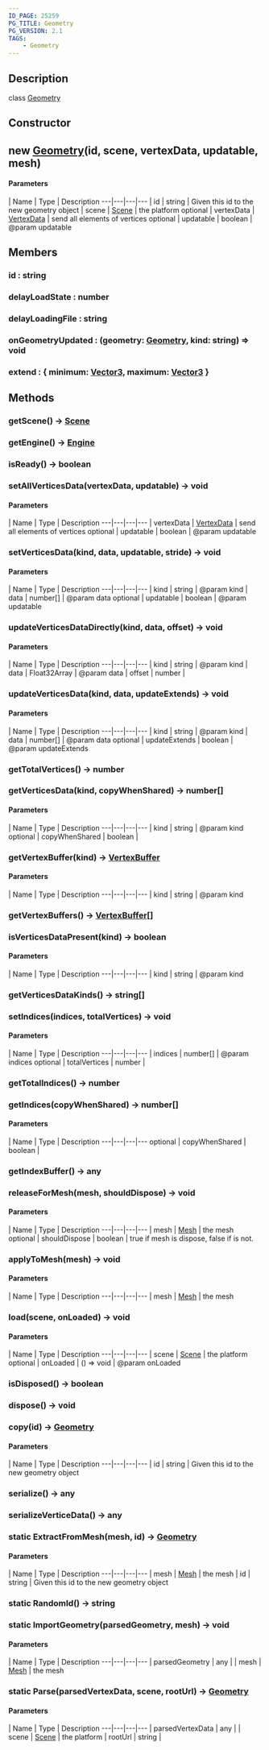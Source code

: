 ```yaml
---
ID_PAGE: 25259
PG_TITLE: Geometry
PG_VERSION: 2.1
TAGS:
    - Geometry
---
```

## Description

class [Geometry](/classes/2.3/Geometry)



## Constructor

##  new [Geometry](/classes/2.3/Geometry)(id, scene, vertexData, updatable, mesh)



#### Parameters
 | Name | Type | Description
---|---|---|---
 | id | string |   Given this id to the new geometry object
 | scene | [Scene](/classes/2.3/Scene) |   the platform
optional | vertexData | [VertexData](/classes/2.3/VertexData) |   send all elements of vertices
optional | updatable | boolean |   @param updatable
## Members

### id : string



### delayLoadState : number



### delayLoadingFile : string



### onGeometryUpdated : (geometry: [Geometry](/classes/2.3/Geometry), kind: string) =&gt; void



### extend : { minimum: [Vector3](/classes/2.3/Vector3),  maximum: [Vector3](/classes/2.3/Vector3) }



## Methods

### getScene() &rarr; [Scene](/classes/2.3/Scene)


### getEngine() &rarr; [Engine](/classes/2.3/Engine)


### isReady() &rarr; boolean


### setAllVerticesData(vertexData, updatable) &rarr; void



#### Parameters
 | Name | Type | Description
---|---|---|---
 | vertexData | [VertexData](/classes/2.3/VertexData) |   send all elements of vertices
optional | updatable | boolean |   @param updatable
### setVerticesData(kind, data, updatable, stride) &rarr; void



#### Parameters
 | Name | Type | Description
---|---|---|---
 | kind | string |   @param kind
 | data | number[] |   @param data
optional | updatable | boolean |   @param updatable
### updateVerticesDataDirectly(kind, data, offset) &rarr; void



#### Parameters
 | Name | Type | Description
---|---|---|---
 | kind | string |   @param kind
 | data | Float32Array |   @param data
 | offset | number |   
### updateVerticesData(kind, data, updateExtends) &rarr; void



#### Parameters
 | Name | Type | Description
---|---|---|---
 | kind | string |   @param kind
 | data | number[] |   @param data
optional | updateExtends | boolean |   @param updateExtends
### getTotalVertices() &rarr; number


### getVerticesData(kind, copyWhenShared) &rarr; number[]



#### Parameters
 | Name | Type | Description
---|---|---|---
 | kind | string |   @param kind
optional | copyWhenShared | boolean |   
### getVertexBuffer(kind) &rarr; [VertexBuffer](/classes/2.3/VertexBuffer)



#### Parameters
 | Name | Type | Description
---|---|---|---
 | kind | string |   @param kind

### getVertexBuffers() &rarr; [VertexBuffer](/classes/2.3/VertexBuffer)[]


### isVerticesDataPresent(kind) &rarr; boolean



#### Parameters
 | Name | Type | Description
---|---|---|---
 | kind | string |   @param kind

### getVerticesDataKinds() &rarr; string[]


### setIndices(indices, totalVertices) &rarr; void



#### Parameters
 | Name | Type | Description
---|---|---|---
 | indices | number[] |   @param indices
optional | totalVertices | number |   
### getTotalIndices() &rarr; number


### getIndices(copyWhenShared) &rarr; number[]



#### Parameters
 | Name | Type | Description
---|---|---|---
optional | copyWhenShared | boolean |   

### getIndexBuffer() &rarr; any


### releaseForMesh(mesh, shouldDispose) &rarr; void



#### Parameters
 | Name | Type | Description
---|---|---|---
 | mesh | [Mesh](/classes/2.3/Mesh) |   the mesh
optional | shouldDispose | boolean |   true if mesh is dispose, false if is not.
### applyToMesh(mesh) &rarr; void



#### Parameters
 | Name | Type | Description
---|---|---|---
 | mesh | [Mesh](/classes/2.3/Mesh) |   the mesh

### load(scene, onLoaded) &rarr; void



#### Parameters
 | Name | Type | Description
---|---|---|---
 | scene | [Scene](/classes/2.3/Scene) |   the platform
optional | onLoaded | () =&gt; void |   @param onLoaded
### isDisposed() &rarr; boolean


### dispose() &rarr; void


### copy(id) &rarr; [Geometry](/classes/2.3/Geometry)



#### Parameters
 | Name | Type | Description
---|---|---|---
 | id | string |   Given this id to the new geometry object

### serialize() &rarr; any


### serializeVerticeData() &rarr; any


### static  ExtractFromMesh(mesh, id) &rarr; [Geometry](/classes/2.3/Geometry)



#### Parameters
 | Name | Type | Description
---|---|---|---
 | mesh | [Mesh](/classes/2.3/Mesh) |   the mesh
 | id | string |   Given this id to the new geometry object
### static  RandomId() &rarr; string


### static  ImportGeometry(parsedGeometry, mesh) &rarr; void



#### Parameters
 | Name | Type | Description
---|---|---|---
 | parsedGeometry | any | 
 | mesh | [Mesh](/classes/2.3/Mesh) |   the mesh
### static  Parse(parsedVertexData, scene, rootUrl) &rarr; [Geometry](/classes/2.3/Geometry)



#### Parameters
 | Name | Type | Description
---|---|---|---
 | parsedVertexData | any | 
 | scene | [Scene](/classes/2.3/Scene) |   the platform
 | rootUrl | string | 
